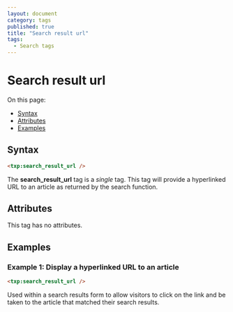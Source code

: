 ```yaml
---
layout: document
category: tags
published: true
title: "Search result url"
tags:
  - Search tags
---
```


# Search result url

On this page:

* [Syntax](#syntax)
* [Attributes](#attributes)
* [Examples](#examples)

## Syntax

~~~ html
<txp:search_result_url />
~~~

The **search_result_url** tag is a *single* tag. This tag will provide a hyperlinked URL to an article as returned by the search function.

## Attributes

This tag has no attributes.

## Examples

### Example 1: Display a hyperlinked URL to an article

~~~ html
<txp:search_result_url />
~~~

Used within a search results form to allow visitors to click on the link and be taken to the article that matched their search results.
